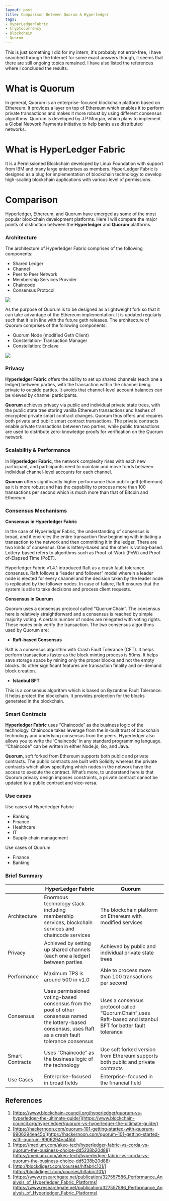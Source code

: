 ```yaml
---
layout: post
title: Comparison Between Quorum & Hyperledger
tags:
- HyperLedgerFabric
- Cryptocurrency
- Blockchain
- Quorum
---
```


This is just something I did for my intern, it's probably not error-free, I have searched through the Internet for some exact answers though, it seems that there are still ongoing topics remained.  I have also listed the references where I concluded the results.
# What is Quorum
In general, Quorum is an enterprise-focused blockchain platform based on Ethereum. It provides a layer on top of Ethereum which enables it to perform private transactions and makes it more robust by using different consensus algorithms. Quorum is developed by J.P.Morgan, which plans to implement a Global Network Payments initiative to help banks use distributed networks.

# What is HyperLedger Fabric
It is a Permissioned Blockchain developed by Linux Foundation with support from IBM and many large enterprises as members. HyperLedger Fabric is designed as a plug for implementation of blockchain technology to develop high-scaling blockchain applications with various level of permissions.

# Comparison
Hyperledger, Ethereum, and Quorum have emerged as some of the most popular blockchain development platforms. Here I will compare the major points of distinction between the **Hyperledger** and **Quorum** platforms.
### **Architecture**
The architecture of Hyperledger Fabric comprises of the following components:

- Shared Ledger
- Channel
- Peer to Peer Network
- Membership Services Provider
- Chaincode
- Consensus Protocol

![](https://s3.us-west-2.amazonaws.com/secure.notion-static.com/7797fa38-6206-4ca8-8cfe-4eaa74f588dc/image1.png?X-Amz-Algorithm=AWS4-HMAC-SHA256&X-Amz-Credential=ASIAT73L2G45MKNWVFOH%2F20191210%2Fus-west-2%2Fs3%2Faws4_request&X-Amz-Date=20191210T114749Z&X-Amz-Expires=86400&X-Amz-Security-Token=IQoJb3JpZ2luX2VjEIj%2F%2F%2F%2F%2F%2F%2F%2F%2F%2FwEaCXVzLXdlc3QtMiJHMEUCIC%2FAqANZd7IcSL44mcJb5zab3diiNFB4EUZWUvslaR0dAiEA225tsEMk57yIme98u3AeJxjURTDK81IZsdw%2F8Knu3Isq2wII0f%2F%2F%2F%2F%2F%2F%2F%2F%2F%2FARAAGgwyNzQ1NjcxNDkzNzAiDIXPInoefE9Y2O5D7CqvAhTOqqcOqprcwI9BBoY1tg6%2B7me98CcDAUHH1OMO0xfdRQlUtfGoELpObPJrSFwATU75N0SvbUTf76Gihueh2UU%2Ff4CEbYrSRiR29FNmTRxbZ0cOLQtVkQuwx%2FUBEcKL%2Fz9bkVpKcc%2BmMU2Ag9S3O8fz11QfbXBhVk2WFzzsT2ysb6QVDdanNaJm71Xc98fgSlL1uRG49OCn4u7SqA6wLNHZjZzzM1MRX85SamAR1XlJog5gQiPMwQow7B%2BphyNEHPIcBSj%2BKeavYLGYuGsWrGlHnIGlsupisArCyPnUdDq%2FN%2FLs3B6PT%2BvEBiq4i33uzsDDthUEhe5auRtlRGptD6sb80On9aqIcBd77dKh%2FoJisgYOqgneblMUeE0rRIss4Q1mBv5ONEkgI7D3tOzyzzC%2BkL3vBTrNAqZUKjQ7wXmaVPrdce05xediGvoTETbdLS6RYAOojpHROHCCnn4k51YXPP6bfPwIILw%2BSlZ7S8KdAsLCPACarzos8AP8hKADIOjPPIM24sfO%2FRXnWOqi8LGOLfiq2sl4DdvVdTMOH%2FUOq5auFelvc7l%2BsnrSeVKyAVkwdTc%2Fk8IbzcX%2Fw9zdvbwtofbvAfjrNRglfJ85aSHMdmM1cw9EP1HZzpSSeR8iOzVXszZrMzhCLZ9SnSkw11m0w5qiCosy7QYx76F%2BTPPVwJFEqeY9clLwcHvuW3ipFPWDEQTaqo2CM1S5SSXNgIU6hsuWguktQhmWom9qgcOlk1Lj69apLICy4eB0MVm4mUdtvHb6pqCuIqJQ4fFjJ3tQIIPBLGRPICGjqwxHbkKLF0jQeCJr4puNHYOqeqM%2FcCpag8FjKek4ht4phr%2FhKs%2B%2BO8GIBw%3D%3D&X-Amz-Signature=d96ba91a84c0b2a5dbdb9565c3c0cc7ac62af3f276facf39d6e9b95eb1a30234&X-Amz-SignedHeaders=host&response-content-disposition=filename%20%3D%22image1.png%22)

As the purpose of Quorum is to be designed as a lightweight fork so that it can take advantage of the Ethereum implementation. It is updated regularly such that it is in line with the future geth releases. The architecture of Quorum comprises of the following components:

- Quorum Node (modified Geth Client)
- Constellation- Transaction Manager
- Constellation: Enclave

![](https://s3.us-west-2.amazonaws.com/secure.notion-static.com/9f3134ac-a859-4dba-b7dc-5d6d1ddfe59f/image2.jpg?X-Amz-Algorithm=AWS4-HMAC-SHA256&X-Amz-Credential=ASIAT73L2G45HLPACVMK%2F20191210%2Fus-west-2%2Fs3%2Faws4_request&X-Amz-Date=20191210T114837Z&X-Amz-Expires=86400&X-Amz-Security-Token=IQoJb3JpZ2luX2VjEIj%2F%2F%2F%2F%2F%2F%2F%2F%2F%2FwEaCXVzLXdlc3QtMiJGMEQCIDHOqv2Vw8g1OxQOiEt8Dihh4Ts7QX447da8SJXRGdUiAiB82%2Bl1UOZUjCn3bmZTnXHZ9ZSJ9zA0EMEfzQWUPi0GtirbAgjR%2F%2F%2F%2F%2F%2F%2F%2F%2F%2F8BEAAaDDI3NDU2NzE0OTM3MCIMBAoGkHinWR53l9jAKq8C8DsMkXXmYUvnio4C%2FQR7LKMtzblfj4JDS5yoa7B%2BFUzYagl49n%2F5S41KAxvUW8laYj%2FhUXGCeSqUycbMRVLy8fRYiqMpf%2BYHAAFFFSTnIRCPkPFzeJTB1lMGflXDwaiwPQL%2FRkMHN82Z6rFQH%2BTNZpjnPf5YZB%2F7shSs0vm4ls1JT5Fj7l1XpGTPrNqAzx5AJHwFKUSee8ngOCiEjIe2Vj8%2FJmYJW9yJdiiVdrxyMSyBqWdnqB8lGrmT53sc69ofRfDHGWiMRKJdrJ%2Fh%2B%2FzLq3Js1g6rGstO%2B4zFkzUVleTbxWjd4njfwtkrgvcE0mkw3HyzlzZ%2F49QMZ0mcWC9tzKWY1zGcTxQ3%2BwagWc2TouQ%2FvVnKaiuyoqhvFW7HYgLr2wBNU%2FJHWhrwgbIgazXRMJGdve8FOs4CUJs3dLM5zTlixhEqCC8itGI4KbUkpegYm%2BCQ81B3ycmy14V1dGlTHfbvlOsHFoJgBoSyRJzP8L5rdbH8gJCe5wePqvQsy7SmVdWIFBE2XyoPz%2FxbpwlhXlBkh2i2x3%2BZjetxgA1aYgnCVrzSl%2FBqz5aRKwD6EATznCQeoVdGMYL3JWwxnueN039IFK4P7sug7Zj7txKyh8D0%2B1OTBm3PIZ8clny%2Blv0SmPu4pFrMkEbO19IhYAzQq5fT2Ke7V2ZhrGSebeiBO2IzNaXy%2BEqzGdmLcguwUJL70JUuu6yRmTOWz3pgWrM8aCxVsCKs%2Fl2NnDdfzh9T2L%2FCTmYvBR8DYU66iCY8JaZI0VzwA85eqGjH5%2BISFC2m%2BDb97B3XwtKxC6tVX8IW5ic6FGhvRrmHG5XxsTRb8wTc%2F7MBTa3OJcS0G%2BWkzKv20HoWhorJRQ%3D%3D&X-Amz-Signature=46c8d9ce011c738417929ea0735d935f3c3e02aadff89db7ec83a6918374cdf7&X-Amz-SignedHeaders=host&response-content-disposition=filename%20%3D%22image2.jpg%22)

### **Privacy**

**Hyperledger Fabric** offers the ability to set up shared channels (each one a ledger) between parties, with the transaction within the channel being private to outside parties. It avoids that channel-level account balances can be viewed by channel participants.

**Quorum** achieves privacy via public and individual private state trees, with the public state tree storing vanilla Ethereum transactions and hashes of encrypted private smart contract changes. Quorum thus offers and requires both private and public smart contract transactions. The private contracts enable private transactions between two parties, while public transactions are used to distribute zero-knowledge proofs for verification on the Quorum network.

### **Scalability & Performance**

In **Hyperledger Fabric**, the network complexity rises with each new participant, and participants need to maintain and move funds between individual channel-level accounts for each channel.

**Quorum** offers significantly higher performance than public geth(ethereum) as it is more robust and has the capability to process more than 100 transactions per second which is much more than that of Bitcoin and Ethereum.

### **Consensus Mechanisms**

**Consensus in Hyperledger Fabric**

In the case of Hyperledger Fabric, the understanding of consensus is broad, and it encircles the entire transaction flow beginning with initiating a transaction to the network and then committing it in the ledger. There are two kinds of consensus. One is lottery-based and the other is voting-based. Lottery-based refers to algorithms such as Proof-of-Work (PoW) and Proof-of-Elapsed Time (PoET).

Hyperledger Fabric v1.4.1 introduced Raft as a crash fault tolerance consensus. Raft follows a “leader and follower” model wherein a leader node is elected for every channel and the decision taken by the leader node is replicated by the follower nodes. In case of failure, Raft ensures that the system is able to take decisions and process client requests.

**Consensus in Quorum**

Quorum uses a consensus protocol called “QuorumChain”. The consensus here is relatively straightforward and a consensus is reached by simple majority voting. A certain number of nodes are relegated with voting rights. These nodes only verify the transaction. The two consensus algorithms used by Quorum are:

- **Raft-based Consensus**

Raft is a consensus algorithm with Crash Fault Tolerance (CFT). It helps perform transactions faster as the block minting process is 50ms. It helps save storage space by mining only the proper blocks and not the empty blocks. Its other significant features are transaction finality and on-demand block creation.

- **Istanbul BFT**

This is a consensus algorithm which is based on Byzantine Fault Tolerance. It helps protect the blockchain. It provides protection for the blocks generated in the blockchain.

### **Smart Contracts**

**Hyperledger Fabric** uses “Chaincode” as the business logic of the technology. Chaincode takes leverage from the in-built trust of blockchain technology and underlying consensus from the peers. Hyperledger also allows you to write the ‘Chaincode’ in any standard programming language. ‘‘Chaincode’’ can be written in either Node.js, Go, and Java.

**Quorum**, soft forked from Ethereum supports both public and private contracts. The public contracts are built with Solidity whereas the private contracts which allow specifying which nodes in the network have the access to execute the contract. What’s more, to understand here is that Quorum privacy design imposes constraints, a private contract cannot be updated to a public contract and vice-versa.

### **Use cases**

Use cases of Hyperledger Fabric

- Banking
- Finance
- Healthcare
- IT
- Supply chain management

Use cases of Quorum

- Finance
- Banking

### **Brief Summary**
|         | HyperLedger Fabric | Quorum  |
| ------------- |------------|-----------|
| Architecture | Enormous technology stack including membership services, blockchain services and chaincode services | The blockchain platform on Ethereum with modified services |
| Privacy      | Achieved by setting up shared channels (each one a ledger) between parties|Achieved by public and individual private state trees|
| Performance | Maximum TPS is around 500 in v1.0 |Able to process more than 100 transactions per second|
|Consensus|Uses permissioned voting-based consensus from the pool of other consensus named the lottery-based consensus, uses Raft as a crash fault tolerance consensus|Uses a consensus protocol called “QuorumChain”,uses Raft-based and Istanbul BFT for better fault tolerance|
| Smart Contracts | Uses “Chaincode” as the business logic of the technology    | Use soft forked version from Ethereum supports both public and private contracts|
|Use Cases|Enterprise-focused in broad fields|Enterprise-focused in the financial field|

## References

1. [https://www.blockchain-council.org/hyperledger/quorum-vs-hyperledger-the-ultimate-guide/](https://www.blockchain-council.org/hyperledger/quorum-vs-hyperledger-the-ultimate-guide/)
2. [https://hackernoon.com/quorum-101-getting-started-with-quorum-9906294ea45b](https://hackernoon.com/quorum-101-getting-started-with-quorum-9906294ea45b)
3. [https://medium.com/akeo-tech/hyperledger-fabric-vs-corda-vs-quorum-the-business-choice-dd5238b20d88](https://medium.com/akeo-tech/hyperledger-fabric-vs-corda-vs-quorum-the-business-choice-dd5238b20d88)
4. [http://blockdigest.com/courses/hlfabric101/](http://blockdigest.com/courses/hlfabric101/)
5. [https://www.researchgate.net/publication/327557586_Performance_Analysis_of_Hyperledger_Fabric_Platforms](https://www.researchgate.net/publication/327557586_Performance_Analysis_of_Hyperledger_Fabric_Platforms)
